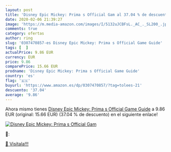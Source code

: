 ```yaml
---
layout: post
title: 'Disney Epic Mickey: Prima s Official Gam al 37.04 % de descuento'
date: 2020-02-06 21:39:27
image: 'https://m.media-amazon.com/images/I/5132uJCBFsL._AC_._SL200_.jpg'
comments: true
category: ofertas
author: ring
slug: '0307470857-es Disney Epic Mickey: Prima s Official Game Guide'
tags: [  ]
actualPrice: 9.86 EUR
currency: EUR
price: 9.86
comparePrice: 15.66 EUR
prodname: 'Disney Epic Mickey: Prima s Official Game Guide'
country: 'es'
flag: '🇪🇸'
buyurl: 'https://www.amazon.es/dp/0307470857/?tag=tolees-21'
descuento: '37.04'
average: '9.86'
---
```


Ahora mismo tienes [Disney Epic Mickey: Prima s Official Game Guide](https://www.amazon.es/dp/0307470857/?tag=tolees-21) a 9.86 EUR (original: 15.66 EUR) (37.04 %  de descuento) en el siguiente enlace!

[![Disney Epic Mickey: Prima s Official Gam](https://m.media-amazon.com/images/I/5132uJCBFsL._AC_._SL200_.jpg)](https://www.amazon.es/dp/0307470857/?tag=tolees-21)

🔎:


[🛒 Visítala!!!](https://www.amazon.es/dp/0307470857/?tag=tolees-21)
